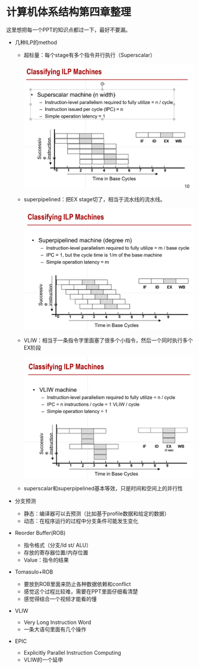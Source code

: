 # 计算机体系结构第四章整理

这里想把每一个PPT的知识点都过一下，最好不要漏。

- 几种ILP的method

  - 超标量：每个stage有多个指令并行执行（Superscalar）

    ![image-20231221155115773](pics/4-1.jpg)

  - superpipelined：把EX stage切了，相当于流水线的流水线。

    ![image-20231221160055574](pics/4-2.jpg)

  - VLIW：相当于一条指令字里面塞了很多个小指令，然后一个同时执行多个EX阶段

    ![image-20231221160255412](pics/4-3.jpg)

  - superscalar和superpipelined基本等效，只是时间和空间上的并行性

- 分支预测

  - 静态：编译器可以去预测（比如基于profile数据和给定的数据）
  - 动态：在程序运行的过程中分支条件可能发生变化

- Reorder Buffer(ROB)

  - 指令格式（分支/ld st/ ALU）
  - 存放的寄存器位置/内存位置
  - Value：指令的结果
  
- Tomasulo+ROB

  - 要放到ROB里面来防止各种数据依赖和conflict
  - 感觉这个过程比较难，需要在PPT里面仔细看清楚
  - 感觉得结合一个视频才能看的懂
  
- VLIW

  - Very Long Instruction Word
  - 一条大语句里面有几个操作

- EPIC

  - Explicitly Parallel Instruction Computing
  - VLIW的一个延申

  

  

  